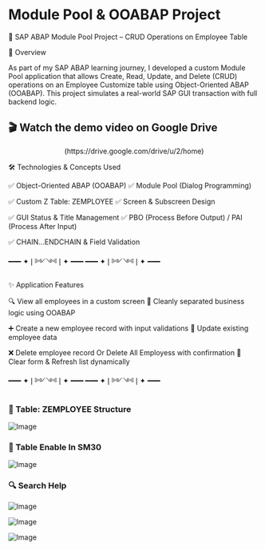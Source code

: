 # Module Pool & OOABAP Project
💼 SAP ABAP Module Pool Project – CRUD Operations on Employee Table

📌 Overview

As part of my SAP ABAP learning journey, I developed a custom Module Pool application that allows Create, Read, Update, and Delete (CRUD) operations on an Employee Customize table using Object-Oriented ABAP (OOABAP). This project simulates a real-world SAP GUI transaction with full backend logic.

<h2>🎬 Watch the demo video on Google Drive </h2>
 <p align="center" target = '_blank'>(https://drive.google.com/drive/u/2/home)</p>



🛠 Technologies & Concepts Used

✅ Object-Oriented ABAP (OOABAP) ✅ Module Pool (Dialog Programming) 

✅ Custom Z Table: ZEMPLOYEE     ✅ Screen & Subscreen Design

✅ GUI Status & Title Management ✅ PBO (Process Before Output) / PAI (Process After Input)

✅ CHAIN...ENDCHAIN & Field Validation

━━━ ✦❘༻༺❘✦ ━━━ ━━━ ✦❘༻༺❘✦ ━━━ 

✨ Application Features  

🔍 View all employees in a custom screen                                      🧩 Cleanly separated business logic using OOABAP 

➕ Create a new employee record with input validations                         📝 Update existing employee data

❌ Delete employee record Or Delete All Employess with confirmation            🔄 Clear form & Refresh list dynamically


━━━ ✦❘༻༺❘✦ ━━━ ━━━ ✦❘༻༺❘✦ ━━━ 

### 🧾 Table: ZEMPLOYEE Structure
![Image](https://github.com/user-attachments/assets/d321e141-c777-47a8-8c58-97b8befbede8)

### 📝 Table Enable In SM30
![Image](https://github.com/user-attachments/assets/b1989848-4a9d-4f0f-92d9-5e908ee81a51)

### 🔍 Search Help
![Image](https://github.com/user-attachments/assets/d3911188-fd51-49b2-bf44-fb1421d95ab9)

![Image](https://github.com/user-attachments/assets/aedbd8aa-41af-4c1f-82ff-31d70c5cf913)

![Image](https://github.com/user-attachments/assets/0ed3c12e-b4c5-4b14-917c-c55a77aa72b5)

